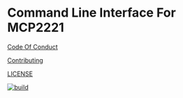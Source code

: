 # Command Line Interface For MCP2221

[Code Of Conduct](./CODE_OF_CONDUCT.md)

[Contributing](./CONTRIBUTING.md)

[LICENSE](./LICENSE.md)

[![build](https://github.com/louisnayegon/mcp2221_cli/actions/workflows/build.yml/badge.svg)](https://github.com/louisnayegon/mcp2221_cli/actions/workflows/build.yml)
